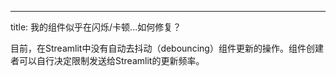 ---
title: 我的组件似乎在闪烁/卡顿...如何修复？

目前，在Streamlit中没有自动去抖动（debouncing）组件更新的操作。组件创建者可以自行决定限制发送给Streamlit的更新频率。

